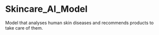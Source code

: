 # Skincare_AI_Model
Model that analyses human skin diseases and recommends products to take care of them.

